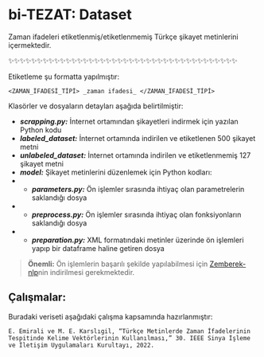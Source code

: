 # bi-TEZAT: Dataset

Zaman ifadeleri etiketlenmiş/etiketlenmemiş Türkçe şikayet metinlerini içermektedir. 

✨✨✨✨✨✨✨✨✨✨✨✨✨✨✨✨✨✨✨✨✨✨✨✨✨✨✨✨✨✨✨✨✨✨✨✨✨✨✨✨

Etiketleme şu formatta yapılmıştır:
``` 
<ZAMAN_İFADESİ_TİPİ> _zaman ifadesi_ </ZAMAN_İFADESİ_TİPİ>
```

Klasörler ve dosyaların detayları aşağıda belirtilmiştir:
- ***scrapping.py:*** İnternet ortamından şikayetleri indirmek için yazılan Python kodu
- ***labeled_dataset:*** İnternet ortamında indirilen ve etiketlenen 500 şikayet metni
- ***unlabeled_dataset:*** İnternet ortamında indirilen ve etiketlenmemiş 127 şikayet metni
- ***model:*** Şikayet metinlerini düzenlemek için Python kodları:
- - ***parameters.py:*** Ön işlemler sırasında ihtiyaç olan parametrelerin saklandığı dosya
- - ***preprocess.py:*** Ön işlemler sırasında ihtiyaç olan fonksiyonların saklandığı dosya
- - ***preparation.py:*** XML formatındaki metinler üzerinde ön işlemleri yapıp bir dataframe haline getiren dosya


> **Önemli:** Ön işlemlerin başarılı şekilde yapılabilmesi için [Zemberek-nlp](https://github.com/ahmetaa/zemberek-nlp)nin indirilmesi gerekmektedir.


## Çalışmalar:
Buradaki veriseti aşağıdaki çalışma kapsamında hazırlanmıştır:
```
E. Emirali ve M. E. Karslıgil, “Türkçe Metinlerde Zaman İfadelerinin Tespitinde Kelime Vektörlerinin Kullanılması,” 30. IEEE Sinya İşleme ve İletişim Uygulamaları Kurultayı, 2022.
```
